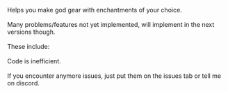 Helps you make god gear with enchantments of your choice.</br>
</br>
Many problems/features not yet implemented, will implement in the next versions though.</br>
</br>
These include:</br>
</br>
Code is inefficient.</br>
</br>
If you encounter anymore issues, just put them on the issues tab or tell me on discord.</br>
